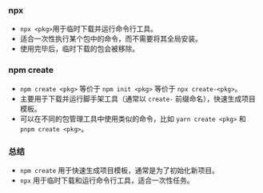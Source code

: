 ### npx

- `npx <pkg>`用于临时下载并运行命令行工具。
- 适合一次性执行某个包中的命令，而不需要将其全局安装。
- 使用完毕后，临时下载的包会被移除。



### npm create

- `npm create <pkg>` 等价于 `npm init <pkg>` 等价于 `npx create-<pkg>`。
- 主要用于下载并运行脚手架工具（通常以 `create-` 前缀命名），快速生成项目模板。
- 可以在不同的包管理工具中使用类似的命令，比如 `yarn create <pkg>` 和 `pnpm create <pkg>`。



### 总结

- `npm create` 用于快速生成项目模板，通常是为了初始化新项目。
- `npx` 用于临时下载和运行命令行工具，适合一次性任务。